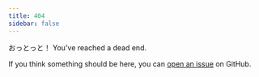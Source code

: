 ```yaml
---
title: 404
sidebar: false
---
```


おっとっと！ You've reached a dead end.

If you think something should be here, you can [open an issue](https://github.com/numpy/numpy.org/issues) on GitHub. 
